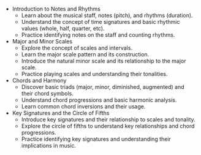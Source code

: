 * Introduction to Notes and Rhythms
  * Learn about the musical staff, notes (pitch), and rhythms (duration).
  * Understand the concept of time signatures and basic rhythmic values (whole, half, quarter, etc).
  * Practice identifying notes on the staff and counting rhythms.
* Major and Minor Scales
  * Explore the concept of scales and intervals.
  * Learn the major scale pattern and its construction.
  * Introduce the natural minor scale and its relationship to the major scale.
  * Practice playing scales and understanding their tonalities.
* Chords and Harmony
  * Discover basic triads (major, minor, diminished, augmented) and their chord symbols.
  * Understand chord progressions and basic harmonic analysis.
  * Learn common chord inversions and their usage.
* Key Signatures and the Circle of Fifths
  * Introduce key signatures and their relationship to scales and tonality.
  * Explore the circle of fifths to understand key relationships and chord progressions.
  * Practice identifying key signatures and understanding their implications in music.